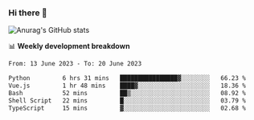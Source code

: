 ### Hi there 👋
![Anurag's GitHub stats](https://github-readme-stats.vercel.app/api?username=jami1024&show_icons=true&theme=radical)

📊 **Weekly development breakdown**
<!--START_SECTION:waka-->

```txt
From: 13 June 2023 - To: 20 June 2023

Python         6 hrs 31 mins   ████████████████▓░░░░░░░░   66.23 %
Vue.js         1 hr 48 mins    ████▓░░░░░░░░░░░░░░░░░░░░   18.36 %
Bash           52 mins         ██▒░░░░░░░░░░░░░░░░░░░░░░   08.92 %
Shell Script   22 mins         █░░░░░░░░░░░░░░░░░░░░░░░░   03.79 %
TypeScript     15 mins         ▓░░░░░░░░░░░░░░░░░░░░░░░░   02.68 %
```

<!--END_SECTION:waka-->
<!--
**jami1024/jami1024** is a ✨ _special_ ✨ repository because its `README.md` (this file) appears on your GitHub profile.

Here are some ideas to get you started:

- 🔭 I’m currently working on ...
- 🌱 I’m currently learning ...
- 👯 I’m looking to collaborate on ...
- 🤔 I’m looking for help with ...
- 💬 Ask me about ...
- 📫 How to reach me: ...
- 😄 Pronouns: ...
- ⚡ Fun fact: ...
-->

